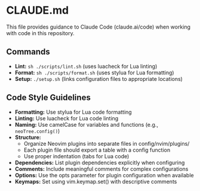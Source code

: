 # CLAUDE.md

This file provides guidance to Claude Code (claude.ai/code) when working with code in this repository.

## Commands

- **Lint:** `sh ./scripts/lint.sh` (uses luacheck for Lua linting)
- **Format:** `sh ./scripts/format.sh` (uses stylua for Lua formatting)
- **Setup:** `./setup.sh` (links configuration files to appropriate locations)

## Code Style Guidelines

- **Formatting:** Use stylua for Lua code formatting
- **Linting:** Use luacheck for Lua code linting
- **Naming:** Use camelCase for variables and functions (e.g., `neoTree.config()`)
- **Structure:** 
  - Organize Neovim plugins into separate files in config/nvim/plugins/
  - Each plugin file should export a table with a config function
  - Use proper indentation (tabs for Lua code)
- **Dependencies:** List plugin dependencies explicitly when configuring
- **Comments:** Include meaningful comments for complex configurations
- **Options:** Use the opts parameter for plugin configuration when available
- **Keymaps:** Set using vim.keymap.set() with descriptive comments
